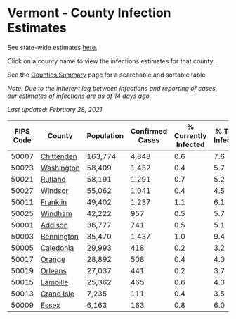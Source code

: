 # Vermont - County Infection Estimates

See state-wide estimates [here](/infections/us-vt).

Click on a county name to view the infections estimates for that county.

See the [Counties Summary](/infections/summary-counties) page for a searchable and sortable table.

*Note: Due to the inherent lag between infections and reporting of cases, our estimates of infections are as of 14 days ago.*

*Last updated: February 28, 2021*

|   FIPS Code |                   County |   Population |   Confirmed Cases |   % Currently Infected |   % Total Infected |
|-------------|--------------------------|--------------|-------------------|------------------------|--------------------|
|       50007 | [Chittenden](chittenden) |      163,774 |             4,848 |                    0.6 |                7.6 |
|       50023 | [Washington](washington) |       58,409 |             1,432 |                    0.4 |                5.7 |
|       50021 |       [Rutland](rutland) |       58,191 |             1,291 |                    0.7 |                5.2 |
|       50027 |       [Windsor](windsor) |       55,062 |             1,041 |                    0.4 |                4.5 |
|       50011 |     [Franklin](franklin) |       49,402 |             1,237 |                    1.1 |                6.1 |
|       50025 |       [Windham](windham) |       42,222 |               957 |                    0.5 |                5.7 |
|       50001 |       [Addison](addison) |       36,777 |               741 |                    0.5 |                5.1 |
|       50003 | [Bennington](bennington) |       35,470 |             1,437 |                    1.0 |                9.4 |
|       50005 |   [Caledonia](caledonia) |       29,993 |               418 |                    0.2 |                3.2 |
|       50017 |         [Orange](orange) |       28,892 |               508 |                    0.4 |                4.0 |
|       50019 |       [Orleans](orleans) |       27,037 |               441 |                    0.2 |                3.7 |
|       50015 |     [Lamoille](lamoille) |       25,362 |               465 |                    0.6 |                4.3 |
|       50013 | [Grand Isle](grand-isle) |        7,235 |               111 |                    0.4 |                3.5 |
|       50009 |           [Essex](essex) |        6,163 |               163 |                    0.8 |                6.0 |